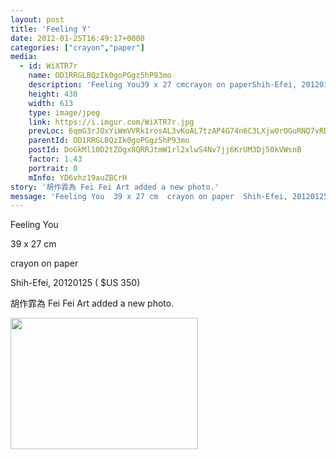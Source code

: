 ```yaml
---
layout: post
title: 'Feeling Y' 
date: 2012-01-25T16:49:17+0000 
categories: ["crayon","paper"] 
media:
  - id: WiXTR7r
    name: OD1RRGLBQzIk0goPGgz5hP93mo
    description: 'Feeling You39 x 27 cmcrayon on paperShih-Efei, 20120125     $US 350'   
    height: 430
    width: 613
    type: image/jpeg
    link: https://i.imgur.com/WiXTR7r.jpg
    prevLoc: 6qmG3rJOxYiWmVVRk1rosAL3vKoAL7tzAP4G74n6C3LXjw0rOGuRNQ7vRDR4tOx892njk3sqEJ3lv3JJI8NYMjOPYnCPzPqZBjNRtv98X9wWMGFmrzEzJ2nohvBwVRnNjjiPpngPZDy2hDGE067Qm9tP5ENvq148C2yP3O5npyuDGy2R0LvGfVA8oOGK6NUWgWgVDo75u2YLg5QQoxH1NjQyp9PjuwVz
    parentId: OD1RRGLBQzIk0goPGgz5hP93mo
    postId: DoGkMl10D2tZOgx8QRRJtmW1rl2xlwS4Nv7jj6KrUM3Dj50kVWsnB
    factor: 1.43
    portrait: 0
    mInfo: YD6vhz19auZBCrH
story: '胡作霏為 Fei Fei Art added a new photo.'  
message: 'Feeling You  39 x 27 cm  crayon on paper  Shih-Efei, 20120125     $US 350'  
---
```


Feeling You  
39 x 27 cm  
crayon on paper  
Shih-Efei, 20120125    ( $US 350)
 
 
[//]: #story:
胡作霏為 Fei Fei Art added a new photo.


[//]: #media:  
<a href="https://i.imgur.com/WiXTR7r.jpg"><img src="https://i.imgur.com/WiXTR7r.jpg" height="210" width="300" /></a> 
 

